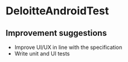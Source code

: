 # DeloitteAndroidTest
## Improvement suggestions
* Improve UI/UX in line with the specification
* Write unit and UI tests
